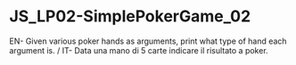 # JS_LP02-SimplePokerGame_02
EN- Given various poker hands as arguments, print what type of hand each argument is. / IT- Data una mano di 5 carte indicare il risultato a poker.
